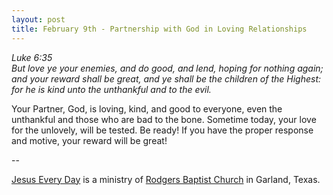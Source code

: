 ```yaml
---
layout: post
title: February 9th - Partnership with God in Loving Relationships
---
```


_Luke 6:35  
But love ye your enemies, and do good, and lend, hoping for nothing
again; and your reward shall be great, and ye shall be the children
of the Highest: for he is kind unto the unthankful and to the evil._

Your Partner, God, is loving, kind, and good to everyone, even the
unthankful and those who are bad to the bone. Sometime today, your
love for the unlovely, will be tested. Be ready! If you have the
proper response and motive, your reward will be great!

 --

<a href=http://jesuseveryday.net>Jesus Every Day</a> is a ministry of <a href=http://rodgersbaptist.net>Rodgers Baptist Church</a> in Garland, Texas.
